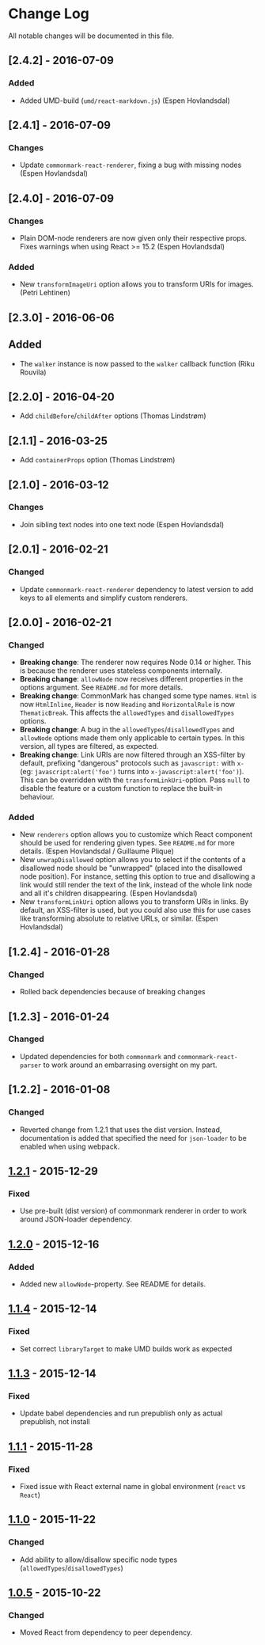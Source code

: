 # Change Log

All notable changes will be documented in this file.

## [2.4.2] - 2016-07-09

### Added

- Added UMD-build (`umd/react-markdown.js`) (Espen Hovlandsdal)

## [2.4.1] - 2016-07-09

### Changes

- Update `commonmark-react-renderer`, fixing a bug with missing nodes (Espen Hovlandsdal)

## [2.4.0] - 2016-07-09

### Changes

- Plain DOM-node renderers are now given only their respective props. Fixes warnings when using React >= 15.2 (Espen Hovlandsdal)

### Added

- New `transformImageUri` option allows you to transform URIs for images. (Petri Lehtinen)

## [2.3.0] - 2016-06-06

## Added

- The `walker` instance is now passed to the `walker` callback function (Riku Rouvila)

## [2.2.0] - 2016-04-20

- Add `childBefore`/`childAfter` options (Thomas Lindstrøm)

## [2.1.1] - 2016-03-25

- Add `containerProps` option (Thomas Lindstrøm)

## [2.1.0] - 2016-03-12

### Changes

- Join sibling text nodes into one text node (Espen Hovlandsdal)

## [2.0.1] - 2016-02-21

### Changed

- Update `commonmark-react-renderer` dependency to latest version to add keys to all elements and simplify custom renderers.

## [2.0.0] - 2016-02-21

### Changed

- **Breaking change**: The renderer now requires Node 0.14 or higher. This is because the renderer uses stateless components internally.
- **Breaking change**: `allowNode` now receives different properties in the options argument. See `README.md` for more details.
- **Breaking change**: CommonMark has changed some type names. `Html` is now `HtmlInline`, `Header` is now `Heading` and `HorizontalRule` is now `ThematicBreak`. This affects the `allowedTypes` and `disallowedTypes` options.
- **Breaking change**: A bug in the `allowedTypes`/`disallowedTypes` and `allowNode` options made them only applicable to certain types. In this version, all types are filtered, as expected.
- **Breaking change**: Link URIs are now filtered through an XSS-filter by default, prefixing "dangerous" protocols such as `javascript:` with `x-` (eg: `javascript:alert('foo')` turns into `x-javascript:alert('foo')`). This can be overridden with the `transformLinkUri`-option. Pass `null` to disable the feature or a custom function to replace the built-in behaviour.

### Added

- New `renderers` option allows you to customize which React component should be used for rendering given types. See `README.md` for more details. (Espen Hovlandsdal / Guillaume Plique)
- New `unwrapDisallowed` option allows you to select if the contents of a disallowed node should be "unwrapped" (placed into the disallowed node position). For instance, setting this option to true and disallowing a link would still render the text of the link, instead of the whole link node and all it's children disappearing. (Espen Hovlandsdal)
- New `transformLinkUri` option allows you to transform URIs in links. By default, an XSS-filter is used, but you could also use this for use cases like transforming absolute to relative URLs, or similar. (Espen Hovlandsdal)

## [1.2.4] - 2016-01-28

### Changed

- Rolled back dependencies because of breaking changes

## [1.2.3] - 2016-01-24

### Changed

- Updated dependencies for both `commonmark` and `commonmark-react-parser` to work around an embarrasing oversight on my part.

## [1.2.2] - 2016-01-08

### Changed

- Reverted change from 1.2.1 that uses the dist version. Instead, documentation is added that specified the need for `json-loader` to be enabled when using webpack.

## [1.2.1] - 2015-12-29

### Fixed

- Use pre-built (dist version) of commonmark renderer in order to work around JSON-loader dependency.

## [1.2.0] - 2015-12-16

### Added

- Added new `allowNode`-property. See README for details.

## [1.1.4] - 2015-12-14

### Fixed

- Set correct `libraryTarget` to make UMD builds work as expected

## [1.1.3] - 2015-12-14

### Fixed

- Update babel dependencies and run prepublish only as actual prepublish, not install

## [1.1.1] - 2015-11-28

### Fixed

- Fixed issue with React external name in global environment (`react` vs `React`)

## [1.1.0] - 2015-11-22

### Changed

- Add ability to allow/disallow specific node types (`allowedTypes`/`disallowedTypes`)

## [1.0.5] - 2015-10-22

### Changed

- Moved React from dependency to peer dependency.

[1.2.1]: https://github.com/rexxars/react-markdown/compare/v1.2.0...v1.2.1
[1.2.0]: https://github.com/rexxars/react-markdown/compare/v1.1.4...v1.2.0
[1.1.4]: https://github.com/rexxars/react-markdown/compare/v1.1.3...v1.1.4
[1.1.3]: https://github.com/rexxars/react-markdown/compare/v1.1.1...v1.1.3
[1.1.1]: https://github.com/rexxars/react-markdown/compare/v1.1.0...v1.1.1
[1.1.0]: https://github.com/rexxars/react-markdown/compare/v1.0.5...v1.1.0
[1.0.5]: https://github.com/rexxars/react-markdown/compare/85a0e625ad1fefc6af2cb779c6ee74db5f31f866...v1.0.5

